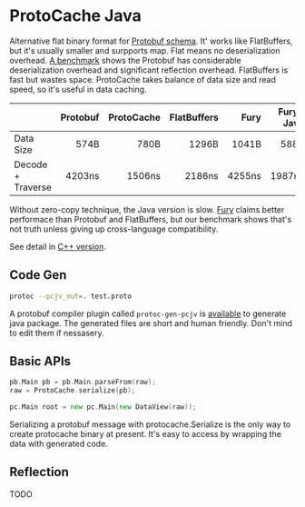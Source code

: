 # ProtoCache Java

Alternative flat binary format for [Protobuf schema](https://protobuf.dev/programming-guides/proto3/). It' works like FlatBuffers, but it's usually smaller and surpports map. Flat means no deserialization overhead. [A benchmark](test/benchmark) shows the Protobuf has considerable deserialization overhead and significant reflection overhead. FlatBuffers is fast but wastes space. ProtoCache takes balance of data size and read speed, so it's useful in data caching.

|  | Protobuf | ProtoCache | FlatBuffers | Fury | Fury-Java |
|:-------|----:|----:|----:|----:|----:|
| Data Size | 574B | 780B | 1296B | 1041B | 588B |
| Decode + Traverse | 4203ns | 1506ns | 2186ns | 4255ns | 1987ns |

Without zero-copy technique, the Java version is slow. [Fury](https://fury.apache.org) claims better performace than Protobuf and FlatBuffers, but our benchmark shows that's not truth unless giving up cross-language compatibility.

See detail in [C++ version](https://github.com/peterrk/protocache).

## Code Gen
```sh
protoc --pcjv_out=. test.proto
```
A protobuf compiler plugin called `protoc-gen-pcjv` is [available](https://github.com/peterrk/protocache/blob/main/tools/protoc-gen-pcjv.cc) to generate java package. The generated files are short and human friendly. Don't mind to edit them if nessasery.

## Basic APIs
```go
pb.Main pb = pb.Main.parseFrom(raw);
raw = ProtoCache.serialize(pb);

pc.Main root = new pc.Main(new DataView(raw));
```
Serializing a protobuf message with protocache.Serialize is the only way to create protocache binary at present. It's easy to access by wrapping the data with generated code.

## Reflection
TODO
